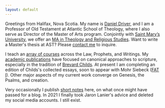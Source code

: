 ```yaml
---
layout: default
---
```


<div class="lead pretty-links">

Greetings from Halifax, Nova Scotia. My name is [Daniel Driver](about/), and I am a Professor of Old Testament at Atlantic School of Theology, where I also serve as Director of the Master of Arts program. Conjointly with [Saint Mary’s University](https://www.smu.ca/academics/m-a-theology.html), we offer an [MA in Theology and Religious Studies](https://www.astheology.ns.ca/future/graduate/ma-theology-religious-studies.html). Want to write a Master's thesis at AST? Please [contact me](about/#contact) to inquire.

I teach an [array of courses](courses/) across the Law, Prophets, and Writings.
My [academic publications](work/) have focused on canonical approaches to scripture, especially in the tradition of [Brevard Childs](bsc/). At present I am completing an edition of Childs's collected essays, soon to appear with Mohr Siebeck ([FAT I](https://www.mohrsiebeck.com/en/monograph-series/forschungen-zum-alten-testament-fat)).
Other major aspects of my current work converge on Genesis, the Psalms, and creation.

Very occasionally I publish [short notes](notes/) here, on what once might have passed for a blog. In 2021 I finally took Jaron Lanier's advice and deleted my social media accounts. I still exist.

</div>
